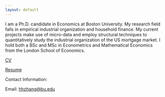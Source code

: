 ```yaml
---
layout: default
---
```

I am a Ph.D. candidate in Economics at Boston University. My research field falls in empirical industrial organization and household finance. My current projects make use of micro-data and employ structural techniques to quantitatively study the industrial organization of the US mortgage market. I hold both a BSc and MSc in Econometrics and Mathematical Economics from the London School of Economics.


[CV](https://drive.google.com/file/d/1iFrYfe3i19xgL40cqhVtipmHF_m-gVOK/view?usp=sharing)


[Resume](https://drive.google.com/file/d/18WSmE6mB5wZansjW8Lk3hEbgReWxGD7U/view?usp=sharing)

Contact Information:  

Email: hhzhang@bu.edu



